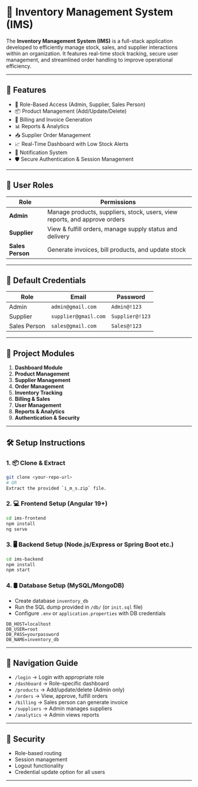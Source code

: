 # 🏪 Inventory Management System (IMS)

The **Inventory Management System (IMS)** is a full-stack application developed to efficiently manage stock, sales, and supplier interactions within an organization. It features real-time stock tracking, secure user management, and streamlined order handling to improve operational efficiency.

---

## 🚀 Features

- 🔐 Role-Based Access (Admin, Supplier, Sales Person)
- 📦 Product Management (Add/Update/Delete)
- 🧾 Billing and Invoice Generation
- 📊 Reports & Analytics
- 📥 Supplier Order Management
- 📈 Real-Time Dashboard with Low Stock Alerts
- 🔔 Notification System
- 🛡️ Secure Authentication & Session Management

---

## 👤 User Roles

| Role         | Permissions |
|--------------|-------------|
| **Admin**     | Manage products, suppliers, stock, users, view reports, and approve orders |
| **Supplier**  | View & fulfill orders, manage supply status and delivery |
| **Sales Person** | Generate invoices, bill products, and update stock |

---

## 🔑 Default Credentials


| Role | Email | Password |
|------|-------|----------|
| Admin | `admin@gmail.com` | `Admin@!123` |
| Supplier | `supplier@gmail.com` | `Supplier@!123` |
| Sales Person | `sales@gmail.com` | `Sales@!123` |

---

## 📂 Project Modules

1. **Dashboard Module**
2. **Product Management**
3. **Supplier Management**
4. **Order Management**
5. **Inventory Tracking**
6. **Billing & Sales**
7. **User Management**
8. **Reports & Analytics**
9. **Authentication & Security**

---

## 🛠️ Setup Instructions

### 1. 📦 Clone & Extract
```bash
git clone <your-repo-url>
# OR
Extract the provided `i_m_s.zip` file.
```

### 2. 💻 Frontend Setup (Angular 19+)

```bash
cd ims-frontend
npm install
ng serve
```

### 3. 🖥️ Backend Setup (Node.js/Express or Spring Boot etc.)

```bash
cd ims-backend
npm install
npm start
```

### 4. 🛢️ Database Setup (MySQL/MongoDB)
- Create database `inventory_db`
- Run the SQL dump provided in `/db/` (or `init.sql` file)
- Configure `.env` or `application.properties` with DB credentials

```env
DB_HOST=localhost
DB_USER=root
DB_PASS=yourpassword
DB_NAME=inventory_db
```

---


## 🧭 Navigation Guide

- `/login` → Login with appropriate role
- `/dashboard` → Role-specific dashboard
- `/products` → Add/update/delete (Admin only)
- `/orders` → View, approve, fulfill orders
- `/billing` → Sales person can generate invoice
- `/suppliers` → Admin manages suppliers
- `/analytics` → Admin views reports

---

## 🔐 Security

- Role-based routing
- Session management
- Logout functionality
- Credential update option for all users

---



